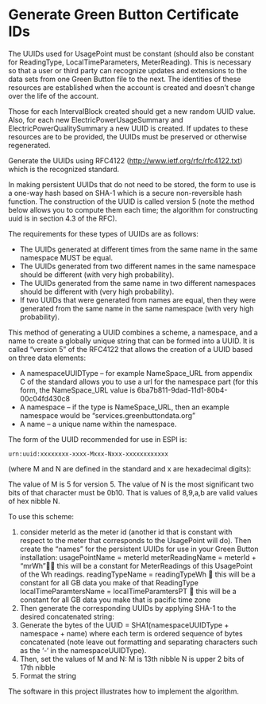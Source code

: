 # Generate Green Button Certificate IDs

The UUIDs used for UsagePoint must be constant (should also be constant for ReadingType, LocalTimeParameters, MeterReading). This is necessary so that a user or third party can recognize updates and extensions to the data sets from one Green Button file to the next. The identities of these resources are established when the account is created and doesn’t change over the life of the account. 

Those for each IntervalBlock created should get a new random UUID value. Also, for each new ElectricPowerUsageSummary and ElectricPowerQualitySummary a new UUID is created. If updates to these resources are to be provided, the UUIDs must be preserved or otherwise regenerated.

Generate the UUIDs using RFC4122 (http://www.ietf.org/rfc/rfc4122.txt) which is the recognized standard.
 
In making persistent UUIDs that do not need to be stored, the form to use is a one-way hash based on SHA-1 which is a secure non-reversible hash function. The construction of the UUID is called version 5 (note the method below allows you to compute them each time; the algorithm for constructing uuid is in section 4.3 of the RFC). 

   The requirements for these types of UUIDs are as follows:

- The UUIDs generated at different times from the same name in the same namespace MUST be equal.
- The UUIDs generated from two different names in the same namespace should be different (with very high probability).
- The UUIDs generated from the same name in two different namespaces should be different with (very high probability).
- If two UUIDs that were generated from names are equal, then they were generated from the same name in the same namespace (with very high probability).

This method of generating a UUID combines a scheme, a namespace, and a name to create a globally unique string that can be formed into a UUID. It is called “version 5” of the RFC4122 that allows the creation of a UUID based on three data elements:
- A namespaceUUIDType – for example NameSpace_URL from appendix C of the standard allows you to use a url for the namespace part (for this form, the NameSpace_URL value is 6ba7b811-9dad-11d1-80b4-00c04fd430c8 
- A namespace – if the type is NameSpace_URL, then an example namespace would be “services.greenbuttondata.org”
- A name – a unique name within the namespace. 

The form of the UUID recommended for use in ESPI is:

	urn:uuid:xxxxxxxx-xxxx-Mxxx-Nxxx-xxxxxxxxxxxx
 
(where M and N are defined in the standard and x are hexadecimal digits):

The value of M is 5 for version 5. The value of N is the most significant two bits of that character must be 0b10. That is values of 8,9,a,b are valid values of hex nibble N.

To use this scheme:
1.	consider meterId as the meter id (another id that is constant with respect to the meter that corresponds to the UsagePoint will do). Then create the “names” for the persistent UUIDs for use in your Green Button installation:
usagePointName = meterId
meterReadingName = meterId + “mrWh” this will be a constant for MeterReadings of this UsagePoint of the Wh readings.
readingTypeName = readingTypeWh  this will be a constant for all GB data you make of that ReadingType
localTimeParamtersName = localTimeParamtersPT  this will be a constant for all GB data you make that is pacific time zone
2.	Then generate the corresponding UUIDs by applying SHA-1 to the desired concatenated string:
3.	Generate the bytes of the UUID = SHA1(namespaceUUIDType + namespace + name) where each term is ordered sequence of bytes concatenated (note leave out formatting and separating characters such as the ‘-‘ in the namespaceUUIDType).
4.	Then, set the values of M and N:
M is 13th nibble
N is upper 2 bits of 17th nibble
5.	Format the string

The software in this project illustrates how to implement the algorithm.